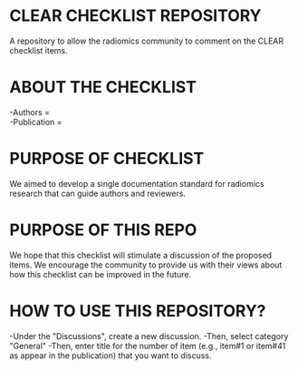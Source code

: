 # CLEAR CHECKLIST REPOSITORY
A repository to allow the radiomics community to comment on the CLEAR checklist items.

# ABOUT THE CHECKLIST
-Authors =  
-Publication =  
# PURPOSE OF CHECKLIST
We aimed to develop a single documentation standard for radiomics research that can guide authors and reviewers. 
# PURPOSE OF THIS REPO
We hope that this checklist will stimulate a discussion of the proposed items. We encourage the community to provide us with their views about how this checklist can be improved in the future. 
# HOW TO USE THIS REPOSITORY?
-Under the "Discussions", create a new discussion.
-Then, select category "General"
-Then, enter title for the number of item (e.g., item#1 or item#41 as appear in the publication) that you want to discuss.
